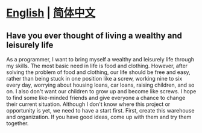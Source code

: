 # [English](README_EN.md) | [简体中文](README_ZH.md)
## Have you ever thought of living a wealthy and leisurely life
As a programmer, I want to bring myself a wealthy and leisurely life through my skills. The most basic need in life is food and clothing. However, after solving the problem of food and clothing, our life should be free and easy, rather than being stuck in one position like a screw, working nine to six every day, worrying about housing loans, car loans, raising children, and so on. I also don't want our children to grow up and become like screws. I hope to find some like-minded friends and give everyone a chance to change their current situation. Although I don't know where this project or opportunity is yet, we need to have a start first.
First, create this warehouse and organization. If you have good ideas, come up with them and try them together.


